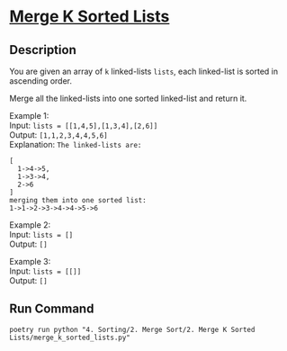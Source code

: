 # [Merge K Sorted Lists](https://leetcode.com/problems/merge-k-sorted-lists/)

## Description
You are given an array of `k` linked-lists `lists`, each linked-list is sorted in ascending order.

Merge all the linked-lists into one sorted linked-list and return it.

Example 1:\
Input: `lists = [[1,4,5],[1,3,4],[2,6]]`\
Output: `[1,1,2,3,4,4,5,6]`\
Explanation: `The linked-lists are:`
```
[
  1->4->5,
  1->3->4,
  2->6
]
merging them into one sorted list:
1->1->2->3->4->4->5->6
```

Example 2:\
Input: `lists = []`\
Output: `[]`

Example 3:\
Input: `lists = [[]]`\
Output: `[]`

## Run Command
`poetry run python "4. Sorting/2. Merge Sort/2. Merge K Sorted Lists/merge_k_sorted_lists.py"`